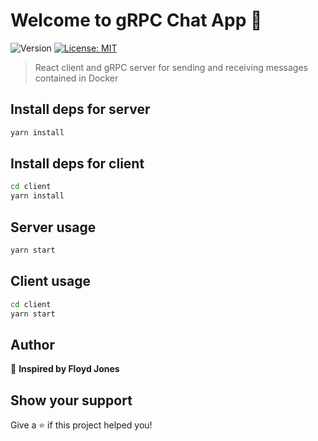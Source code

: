# Welcome to gRPC Chat App 👋

![Version](https://img.shields.io/badge/version-1.0.0-blue.svg?cacheSeconds=2592000)
[![License: MIT](https://img.shields.io/badge/License-MIT-yellow.svg)](#)

> React client and gRPC server for sending and receiving messages contained in Docker

## Install deps for server

```sh
yarn install
```

## Install deps for client

```sh
cd client
yarn install
```

## Server usage

```sh
yarn start
```

## Client usage

```sh
cd client
yarn start
```

## Author

👤 **Inspired by Floyd Jones**

## Show your support

Give a ⭐️ if this project helped you!
